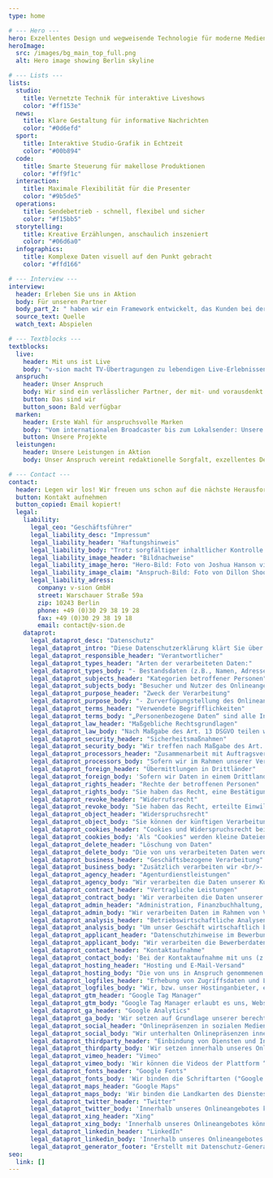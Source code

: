```yaml
---
type: home

# --- Hero ---
hero: Exzellentes Design und wegweisende Technologie für moderne Medienproduktionen
heroImage:
  src: /images/bg_main_top_full.png
  alt: Hero image showing Berlin skyline

# --- Lists ---
lists:
  studio:
    title: Vernetzte Technik für interaktive Liveshows
    color: "#ff153e"
  news:
    title: Klare Gestaltung für informative Nachrichten
    color: "#0d6efd"
  sport:
    title: Interaktive Studio-Grafik in Echtzeit
    color: "#00b894"
  code:
    title: Smarte Steuerung für makellose Produktionen
    color: "#ff9f1c"
  interaction:
    title: Maximale Flexibilität für die Presenter
    color: "#9b5de5"
  operations:
    title: Sendebetrieb - schnell, flexibel und sicher
    color: "#f15bb5"
  storytelling:
    title: Kreative Erzählungen, anschaulich inszeniert
    color: "#06d6a0"
  infographics:
    title: Komplexe Daten visuell auf den Punkt gebracht
    color: "#ffd166"

# --- Interview ---
interview:
  header: Erleben Sie uns in Aktion
  body: Für unseren Partner
  body_part_2: " haben wir ein Framework entwickelt, das Kunden bei der nahtlosen Migration zu Viz Pilot Edge unterstützt. Dieses Framework enthält Komponenten, die den Produktionsaufbau erheblich beschleunigen. Entdecken Sie unsere Best Practices für einen reibungslosen und erfolgreichen Übergang."
  source_text: Quelle
  watch_text: Abspielen

# --- Textblocks ---
textblocks:
  live:
    header: Mit uns ist Live
    body: "v-sion macht TV-Übertragungen zu lebendigen Live-Erlebnissen - mit interaktiven Vidiwalls, vernetztem Studiodesign und dynamischen Live-Grafiken. Vom ersten Entwurf bis hin zur technischen Umsetzung: Design, Technik und Inhalt verbinden wir zu einem nahtlosen Konzept. Denn wenn Millionen Menschen zuschauen, muss alles reibungslos funktionieren."
  anspruch:
    header: Unser Anspruch
    body: Wir sind ein verlässlicher Partner, der mit- und vorausdenkt - easy im Umgang und professionell in der Umsetzung. Neue technologische Entwicklungen feiern wir und stellen das Gewohnte in Frage. So gehen wir einen Schritt weiter und ermöglichen Medienplattformen stets das beste Live-Erlebnis. Kreativ, souverän und mit Liebe fürs Detail.
    button: Das sind wir
    button_soon: Bald verfügbar
  marken:
    header: Erste Wahl für anspruchsvolle Marken
    body: "Vom internationalen Broadcaster bis zum Lokalsender: Unsere Kundschaft ist so vielfältig wie unsere Leistungen. Sie fordert uns heraus - und wir liefern Ergebnisse, die begeistern."
    button: Unsere Projekte
  leistungen:
    header: Unsere Leistungen in Aktion
    body: Unser Anspruch vereint redaktionelle Sorgfalt, exzellentes Design sowie reibungslose technische Realisierung und Betreuung des Sendebetriebs. Dafür stehen wir mit unserer langjährigen Erfahrung mit unterschiedlichen Sendern.

# --- Contact ---
contact:
  header: Legen wir los! Wir freuen uns schon auf die nächste Herausforderung. Wie können wir weiterhelfen?
  button: Kontakt aufnehmen
  button_copied: Email kopiert!
  legal:
    liability:
      legal_ceo: "Geschäftsführer"
      legal_liability_desc: "Impressum"
      legal_liability_header: "Haftungshinweis"
      legal_liability_body: "Trotz sorgfältiger inhaltlicher Kontrolle übernehmen wir keine Haftung für die Inhalte externer Links. Für den Inhalt der verlinkten Seiten sind ausschließlich deren Betreiber verantwortlich."
      legal_liability_image_header: "Bildnachweise"
      legal_liability_image_hero: "Hero-Bild: Foto von Joshua Hanson via"
      legal_liability_image_claim: "Anspruch-Bild: Foto von Dillon Shook via"
      legal_liability_adress:
        company: v-sion GmbH
        street: Warschauer Straße 59a
        zip: 10243 Berlin
        phone: +49 (0)30 29 38 19 28
        fax: +49 (0)30 29 38 19 18
        email: contact@v-sion.de
    dataprot:
      legal_dataprot_desc: "Datenschutz"
      legal_dataprot_intro: "Diese Datenschutzerklärung klärt Sie über die Art, den Umfang und Zweck der Verarbeitung von personenbezogenen Daten (nachfolgend kurz „Daten“) innerhalb unseres Onlineangebotes und der mit ihm verbundenen Webseiten, Funktionen und Inhalte sowie externen Onlinepräsenzen, wie z.B. unser Social Media Profile auf (nachfolgend gemeinsam bezeichnet als „Onlineangebot“). Im Hinblick auf die verwendeten Begrifflichkeiten, wie z.B. „Verarbeitung“ oder „Verantwortlicher“ verweisen wir auf die Definitionen im Art. 4 der Datenschutzgrundverordnung (DSGVO)."
      legal_dataprot_responsible_header: "Verantwortlicher"
      legal_dataprot_types_header: "Arten der verarbeiteten Daten:"
      legal_dataprot_types_body: "- Bestandsdaten (z.B., Namen, Adressen).<br/>- Kontaktdaten (z.B., E-Mail, Telefonnummern).<br/>- Inhaltsdaten (z.B., Texteingaben, Fotografien, Videos).<br/>- Nutzungsdaten (z.B., besuchte Webseiten, Interesse an Inhalten, Zugriffszeiten).<br/>- Meta-/Kommunikationsdaten (z.B., Geräte-Informationen, IP-Adressen)."
      legal_dataprot_subjects_header: "Kategorien betroffener Personen"
      legal_dataprot_subjects_body: "Besucher und Nutzer des Onlineangebotes (Nachfolgend bezeichnen wir die betroffenen Personen zusammenfassend auch als „Nutzer“)."
      legal_dataprot_purpose_header: "Zweck der Verarbeitung"
      legal_dataprot_purpose_body: "- Zurverfügungstellung des Onlineangebotes, seiner Funktionen und Inhalte.<br/>- Beantwortung von Kontaktanfragen und Kommunikation mit Nutzern.<br/>- Sicherheitsmaßnahmen.<br/>- Reichweitenmessung/Marketing"
      legal_dataprot_terms_header: "Verwendete Begrifflichkeiten"
      legal_dataprot_terms_body: "„Personenbezogene Daten“ sind alle Informationen, die sich auf eine identifizierte oder identifizierbare natürliche Person (im Folgenden „betroffene Person“) beziehen; als identifizierbar wird eine natürliche Person angesehen, die direkt oder indirekt, insbesondere mittels Zuordnung zu einer Kennung wie einem Namen, zu einer Kennnummer, zu Standortdaten, zu einer Online-Kennung (z.B. Cookie) oder zu einem oder mehreren besonderen Merkmalen identifiziert werden kann, die Ausdruck der physischen, physiologischen, genetischen, psychischen, wirtschaftlichen, kulturellen oder sozialen Identität dieser natürlichen Person sind.<br/><br/>„Verarbeitung“ ist jeder mit oder ohne Hilfe automatisierter Verfahren ausgeführte Vorgang oder jede solche Vorgangsreihe im Zusammenhang mit personenbezogenen Daten. Der Begriff reicht weit und umfasst praktisch jeden Umgang mit Daten.<br/><br/>„Pseudonymisierung“ die Verarbeitung personenbezogener Daten in einer Weise, dass die personenbezogenen Daten ohne Hinzuziehung zusätzlicher Informationen nicht mehr einer spezifischen betroffenen Person zugeordnet werden können, sofern diese zusätzlichen Informationen gesondert aufbewahrt werden und technischen und organisatorischen Maßnahmen unterliegen, die gewährleisten, dass die personenbezogenen Daten nicht einer identifizierten oder identifizierbaren natürlichen Person zugewiesen werden.<br/><br/>„Profiling“ jede Art der automatisierten Verarbeitung personenbezogener Daten, die darin besteht, dass diese personenbezogenen Daten verwendet werden, um bestimmte persönliche Aspekte, die sich auf eine natürliche Person beziehen, zu bewerten, insbesondere um Aspekte bezüglich Arbeitsleistung, wirtschaftliche Lage, Gesundheit, persönliche Vorlieben, Interessen, Zuverlässigkeit, Verhalten, Aufenthaltsort oder Ortswechsel dieser natürlichen Person zu analysieren oder vorherzusagen.<br/><br/>Als „Verantwortlicher“ wird die natürliche oder juristische Person, Behörde, Einrichtung oder andere Stelle, die allein oder gemeinsam mit anderen über die Zwecke und Mittel der Verarbeitung von personenbezogenen Daten entscheidet, bezeichnet.<br/><br/>„Auftragsverarbeiter“ eine natürliche oder juristische Person, Behörde, Einrichtung oder andere Stelle, die personenbezogene Daten im Auftrag des Verantwortlichen verarbeitet."
      legal_dataprot_law_header: "Maßgebliche Rechtsgrundlagen"
      legal_dataprot_law_body: "Nach Maßgabe des Art. 13 DSGVO teilen wir Ihnen die Rechtsgrundlagen unserer Datenverarbeitungen mit. Sofern die Rechtsgrundlage in der Datenschutzerklärung nicht genannt wird, gilt Folgendes: Die Rechtsgrundlage für die Einholung von Einwilligungen ist Art. 6 Abs. 1 lit. a und Art. 7 DSGVO, die Rechtsgrundlage für die Verarbeitung zur Erfüllung unserer Leistungen und Durchführung vertraglicher Maßnahmen sowie Beantwortung von Anfragen ist Art. 6 Abs. 1 lit. b DSGVO, die Rechtsgrundlage für die Verarbeitung zur Erfüllung unserer rechtlichen Verpflichtungen ist Art. 6 Abs. 1 lit. c DSGVO, und die Rechtsgrundlage für die Verarbeitung zur Wahrung unserer berechtigten Interessen ist Art. 6 Abs. 1 lit. f DSGVO. Für den Fall, dass lebenswichtige Interessen der betroffenen Person oder einer anderen natürlichen Person eine Verarbeitung personenbezogener Daten erforderlich machen, dient Art. 6 Abs. 1 lit. d DSGVO als Rechtsgrundlage."
      legal_dataprot_security_header: "Sicherheitsmaßnahmen"
      legal_dataprot_security_body: "Wir treffen nach Maßgabe des Art. 32 DSGVO unter Berücksichtigung des Stands der Technik, der Implementierungskosten und der Art, des Umfangs, der Umstände und der Zwecke der Verarbeitung sowie der unterschiedlichen Eintrittswahrscheinlichkeit und Schwere des Risikos für die Rechte und Freiheiten natürlicher Personen, geeignete technische und organisatorische Maßnahmen, um ein dem Risiko angemessenes Schutzniveau zu gewährleisten.<br/><br/>Zu den Maßnahmen gehören insbesondere die Sicherung der Vertraulichkeit, Integrität und Verfügbarkeit von Daten durch Kontrolle des physischen Zugangs zu den Daten, als auch des sie betreffenden Zugriffs, der Eingabe, Weitergabe, der Sicherung der Verfügbarkeit und ihrer Trennung. Des Weiteren haben wir Verfahren eingerichtet, die eine Wahrnehmung von Betroffenenrechten, Löschung von Daten und Reaktion auf Gefährdung der Daten gewährleisten. Ferner berücksichtigen wir den Schutz personenbezogener Daten bereits bei der Entwicklung, bzw. Auswahl von Hardware, Software sowie Verfahren, entsprechend dem Prinzip des Datenschutzes durch Technikgestaltung und durch datenschutzfreundliche Voreinstellungen (Art. 25 DSGVO)."
      legal_dataprot_processors_header: "Zusammenarbeit mit Auftragsverarbeitern und Dritten"
      legal_dataprot_processors_body: "Sofern wir im Rahmen unserer Verarbeitung Daten gegenüber anderen Personen und Unternehmen (Auftragsverarbeitern oder Dritten) offenbaren, sie an diese übermitteln oder ihnen sonst Zugriff auf die Daten gewähren, erfolgt dies nur auf Grundlage einer gesetzlichen Erlaubnis (z.B. wenn eine Übermittlung der Daten an Dritte, wie an Zahlungsdienstleister, gem. Art. 6 Abs. 1 lit. b DSGVO zur Vertragserfüllung erforderlich ist), Sie eingewilligt haben, eine rechtliche Verpflichtung dies vorsieht oder auf Grundlage unserer berechtigten Interessen (z.B. beim Einsatz von Beauftragten, Webhostern, etc.).<br/><br/>Sofern wir Dritte mit der Verarbeitung von Daten auf Grundlage eines sog. „Auftragsverarbeitungsvertrages“ beauftragen, geschieht dies auf Grundlage des Art. 28 DSGVO."
      legal_dataprot_foreign_header: "Übermittlungen in Drittländer"
      legal_dataprot_foreign_body: 'Sofern wir Daten in einem Drittland (d.h. außerhalb der Europäischen Union (EU) oder des Europäischen Wirtschaftsraums (EWR)) verarbeiten oder dies im Rahmen der Inanspruchnahme von Diensten Dritter oder Offenlegung, bzw. Übermittlung von Daten an Dritte geschieht, erfolgt dies nur, wenn es zur Erfüllung unserer (vor)vertraglichen Pflichten, auf Grundlage Ihrer Einwilligung, aufgrund einer rechtlichen Verpflichtung oder auf Grundlage unserer berechtigten Interessen geschieht. Vorbehaltlich gesetzlicher oder vertraglicher Erlaubnisse, verarbeiten oder lassen wir die Daten in einem Drittland nur beim Vorliegen der besonderen Voraussetzungen der Art. 44 ff. DSGVO verarbeiten. D.h. die Verarbeitung erfolgt z.B. auf Grundlage besonderer Garantien, wie der offiziell anerkannten Feststellung eines der EU entsprechenden Datenschutzniveaus (z.B. für die USA durch das "Privacy Shield") oder Beachtung offiziell anerkannter spezieller vertraglicher Verpflichtungen (so genannte "Standardvertragsklauseln").'
      legal_dataprot_rights_header: "Rechte der betroffenen Personen"
      legal_dataprot_rights_body: "Sie haben das Recht, eine Bestätigung darüber zu verlangen, ob betreffende Daten verarbeitet werden und auf Auskunft über diese Daten sowie auf weitere Informationen und Kopie der Daten entsprechend Art. 15 DSGVO.<br /><br />Sie haben entsprechend Art. 16 DSGVO das Recht, die Vervollständigung der Sie betreffenden Daten oder die Berichtigung der Sie betreffenden unrichtigen Daten zu verlangen.<br /><br />Sie haben nach Maßgabe des Art. 17 DSGVO das Recht zu verlangen, dass betreffende Daten unverzüglich gelöscht werden, bzw. alternativ nach Maßgabe des Art. 18 DSGVO eine Einschränkung der Verarbeitung der Daten zu verlangen.<br /><br />Sie haben das Recht zu verlangen, dass die Sie betreffenden Daten, die Sie uns bereitgestellt haben nach Maßgabe des Art. 20 DSGVO zu erhalten und deren Übermittlung an andere Verantwortliche zu fordern.<br /><br />Sie haben ferner gem. Art. 77 DSGVO das Recht, eine Beschwerde bei der zuständigen Aufsichtsbehörde einzureichen."
      legal_dataprot_revoke_header: "Widerrufsrecht"
      legal_dataprot_revoke_body: "Sie haben das Recht, erteilte Einwilligungen gem. Art. 7 Abs. 3 DSGVO mit Wirkung für die Zukunft zu widerrufen."
      legal_dataprot_object_header: "Widerspruchsrecht"
      legal_dataprot_object_body: "Sie können der künftigen Verarbeitung der Sie betreffenden Daten nach Maßgabe des Art. 21 DSGVO jederzeit widersprechen. Der Widerspruch kann insbesondere gegen die Verarbeitung für Zwecke der Direktwerbung erfolgen."
      legal_dataprot_cookies_header: "Cookies und Widerspruchsrecht bei Direktwerbung"
      legal_dataprot_cookies_body: 'Als "Cookies" werden kleine Dateien bezeichnet, die auf Rechnern der Nutzer gespeichert werden. Innerhalb der Cookies können unterschiedliche Angaben gespeichert werden. Ein Cookie dient primär dazu, die Angaben zu einem Nutzer (bzw. dem Gerät auf dem das Cookie gespeichert ist) während oder auch nach seinem Besuch innerhalb eines Onlineangebotes zu speichern. Als temporäre Cookies, bzw. "Session-Cookies" oder "transiente Cookies", werden Cookies bezeichnet, die gelöscht werden, nachdem ein Nutzer ein Onlineangebot verlässt und seinen Browser schließt. In einem solchen Cookie kann z.B. der Inhalt eines Warenkorbs in einem Onlineshop oder ein Login-Status gespeichert werden. Als "permanent" oder "persistent" werden Cookies bezeichnet, die auch nach dem Schließen des Browsers gespeichert bleiben. So kann z.B. der Login-Status gespeichert werden, wenn die Nutzer diese nach mehreren Tagen aufsuchen. Ebenso können in einem solchen Cookie die Interessen der Nutzer gespeichert werden, die für Reichweitenmessung oder Marketingzwecke verwendet werden. Als "Third-Party-Cookie" werden Cookies bezeichnet, die von anderen Anbietern als dem Verantwortlichen, der das Onlineangebot betreibt, angeboten werden (andernfalls, wenn es nur dessen Cookies sind, spricht man von "First-Party Cookies").<br /><br />Wir können temporäre und permanente Cookies einsetzen und klären hierüber im Rahmen unserer Datenschutzerklärung auf.<br /><br />Falls die Nutzer nicht möchten, dass Cookies auf ihrem Rechner gespeichert werden, werden sie gebeten die entsprechende Option in den Systemeinstellungen ihres Browsers zu deaktivieren. Gespeicherte Cookies können in den Systemeinstellungen des Browsers gelöscht werden. Der Ausschluss von Cookies kann zu Funktionseinschränkungen dieses Onlineangebotes führen.<br /><br />Ein genereller Widerspruch gegen den Einsatz der zu Zwecken des Onlinemarketing eingesetzten Cookies kann bei einer Vielzahl der Dienste, vor allem im Fall des Trackings, über die US-amerikanische Seite <a href=''http://www.aboutads.info/choices/'' target=''_blank'' rel=''noopener noreferrer''>http://www.aboutads.info/choices/</a> oder die EU-Seite <a href=''http://www.youronlinechoices.com/'' target=''_blank'' rel=''noopener noreferrer''>http://www.youronlinechoices.com/</a> erklärt werden. Des Weiteren kann die Speicherung von Cookies mittels deren Abschaltung in den Einstellungen des Browsers erreicht werden. Bitte beachten Sie, dass dann gegebenenfalls nicht alle Funktionen dieses Onlineangebotes genutzt werden können.'
      legal_dataprot_delete_header: "Löschung von Daten"
      legal_dataprot_delete_body: "Die von uns verarbeiteten Daten werden nach Maßgabe der Art. 17 und 18 DSGVO gelöscht oder in ihrer Verarbeitung eingeschränkt. Sofern nicht im Rahmen dieser Datenschutzerklärung ausdrücklich angegeben, werden die bei uns gespeicherten Daten gelöscht, sobald sie für ihre Zweckbestimmung nicht mehr erforderlich sind und der Löschung keine gesetzlichen Aufbewahrungspflichten entgegenstehen. Sofern die Daten nicht gelöscht werden, weil sie für andere und gesetzlich zulässige Zwecke erforderlich sind, wird deren Verarbeitung eingeschränkt. D.h. die Daten werden gesperrt und nicht für andere Zwecke verarbeitet. Das gilt z.B. für Daten, die aus handels- oder steuerrechtlichen Gründen aufbewahrt werden müssen.<br /><br />Nach gesetzlichen Vorgaben in Deutschland, erfolgt die Aufbewahrung insbesondere für 10 Jahre gemäß §§ 147 Abs. 1 AO, 257 Abs. 1 Nr. 1 und 4, Abs. 4 HGB (Bücher, Aufzeichnungen, Lageberichte, Buchungsbelege, Handelsbücher, für Besteuerung relevanter Unterlagen, etc.) und 6 Jahre gemäß § 257 Abs. 1 Nr. 2 und 3, Abs. 4 HGB (Handelsbriefe).<br /><br />Nach gesetzlichen Vorgaben in Österreich erfolgt die Aufbewahrung insbesondere für 7 J gemäß § 132 Abs. 1 BAO (Buchhaltungsunterlagen, Belege/Rechnungen, Konten, Belege, Geschäftspapiere, Aufstellung der Einnahmen und Ausgaben, etc.), für 22 Jahre im Zusammenhang mit Grundstücken und für 10 Jahre bei Unterlagen im Zusammenhang mit elektronisch erbrachten Leistungen, Telekommunikations-, Rundfunk- und Fernsehleistungen, die an Nichtunternehmer in EU-Mitgliedstaaten erbracht werden und für die der Mini-One-Stop-Shop (MOSS) in Anspruch genommen wird."
      legal_dataprot_business_header: "Geschäftsbezogene Verarbeitung"
      legal_dataprot_business_body: "Zusätzlich verarbeiten wir <br/>- Vertragsdaten (z.B., Vertragsgegenstand, Laufzeit, Kundenkategorie). <br/>- Zahlungsdaten (z.B., Bankverbindung, Zahlungshistorie) <br/>von unseren Kunden, Interessenten und Geschäftspartnern zwecks Erbringung vertraglicher Leistungen, Service und Kundenpflege, Marketing, Werbung und Marktforschung."
      legal_dataprot_agency_header: "Agenturdienstleistungen"
      legal_dataprot_agency_body: "Wir verarbeiten die Daten unserer Kunden im Rahmen unserer vertraglichen Leistungen zu denen konzeptionelle und strategische Beratung, Kampagnenplanung, Software- und Designentwicklung/-beratung oder Pflege, Umsetzung von Kampagnen und Prozessen/ Handling, Serveradministration, Datenanalyse/ Beratungsleistungen und Schulungsleistungen gehören.<br/>Hierbei verarbeiten wir Bestandsdaten (z.B., Kundenstammdaten, wie Namen oder Adressen), Kontaktdaten (z.B., E-Mail, Telefonnummern), Inhaltsdaten (z.B., Texteingaben, Fotografien, Videos), Vertragsdaten (z.B., Vertragsgegenstand, Laufzeit), Zahlungsdaten (z.B., Bankverbindung, Zahlungshistorie), Nutzungs- und Metadaten (z.B. im Rahmen der Auswertung und Erfolgsmessung von Marketingmaßnahmen). Besondere Kategorien personenbezogener Daten verarbeiten wir grundsätzlich nicht, außer wenn diese Bestandteile einer beauftragten Verarbeitung sind. Zu den Betroffenen gehören unsere Kunden, Interessenten sowie deren Kunden, Nutzer, Websitebesucher oder Mitarbeiter sowie Dritte. Der Zweck der Verarbeitung besteht in der Erbringung von Vertragsleistungen, Abrechnung und unserem Kundenservice. Die Rechtsgrundlagen der Verarbeitung ergeben sich aus Art. 6 Abs. 1 lit. b DSGVO (vertragliche Leistungen), Art. 6 Abs. 1 lit. f DSGVO (Analyse, Statistik, Optimierung, Sicherheitsmaßnahmen). Wir verarbeiten Daten, die zur Begründung und Erfüllung der vertraglichen Leistungen erforderlich sind und weisen auf die Erforderlichkeit ihrer Angabe hin. Eine Offenlegung an Externe erfolgt nur, wenn sie im Rahmen eines Auftrags erforderlich ist. Bei der Verarbeitung der uns im Rahmen eines Auftrags überlassenen Daten handeln wir entsprechend den Weisungen der Auftraggeber sowie der gesetzlichen Vorgaben einer Auftragsverarbeitung gem. Art. 28 DSGVO und verarbeiten die Daten zu keinen anderen, als den auftragsgemäßen Zwecken.<br/>Wir löschen die Daten nach Ablauf gesetzlicher Gewährleistungs- und vergleichbarer Pflichten. die Erforderlichkeit der Aufbewahrung der Daten wird alle drei Jahre überprüft; im Fall der gesetzlichen Archivierungspflichten erfolgt die Löschung nach deren Ablauf (6 J, gem. § 257 Abs. 1 HGB, 10 J, gem. § 147 Abs. 1 AO). Im Fall von Daten, die uns gegenüber im Rahmen eines Auftrags durch den Auftraggeber offengelegt wurden, löschen wir die Daten entsprechend den Vorgaben des Auftrags, grundsätzlich nach Ende des Auftrags."
      legal_dataprot_contract_header: "Vertragliche Leistungen"
      legal_dataprot_contract_body: 'Wir verarbeiten die Daten unserer Vertragspartner und Interessenten sowie anderer Auftraggeber, Kunden, Mandanten, Klienten oder Vertragspartner (einheitlich bezeichnet als "Vertragspartner") entsprechend Art. 6 Abs. 1 lit. b. DSGVO, um ihnen gegenüber unsere vertraglichen oder vorvertraglichen Leistungen zu erbringen. Die hierbei verarbeiteten Daten, die Art, der Umfang und der Zweck und die Erforderlichkeit ihrer Verarbeitung, bestimmen sich nach dem zugrundeliegenden Vertragsverhältnis.<br /><br />Zu den verarbeiteten Daten gehören die Stammdaten unserer Vertragspartner (z.B., Namen und Adressen), Kontaktdaten (z.B. E-Mailadressen und Telefonnummern) sowie Vertragsdaten (z.B., in Anspruch genommene Leistungen, Vertragsinhalte, vertragliche Kommunikation, Namen von Kontaktpersonen) und Zahlungsdaten (z.B., Bankverbindungen, Zahlungshistorie).<br /><br />Besondere Kategorien personenbezogener Daten verarbeiten wir grundsätzlich nicht, außer wenn diese Bestandteile einer beauftragten oder vertragsgemäßen Verarbeitung sind.<br /><br />Wir verarbeiten Daten, die zur Begründung und Erfüllung der vertraglichen Leistungen erforderlich sind und weisen auf die Erforderlichkeit ihrer Angabe, sofern diese für die Vertragspartner nicht evident ist, hin. Eine Offenlegung an externe Personen oder Unternehmen erfolgt nur, wenn sie im Rahmen eines Vertrags erforderlich ist. Bei der Verarbeitung der uns im Rahmen eines Auftrags überlassenen Daten, handeln wir entsprechend den Weisungen der Auftraggeber sowie der gesetzlichen Vorgaben.<br /><br />Im Rahmen der Inanspruchnahme unserer Onlinedienste, können wir die IP-Adresse und den Zeitpunkt der jeweiligen Nutzerhandlung speichern. Die Speicherung erfolgt auf Grundlage unserer berechtigten Interessen, als auch der Interessen der Nutzer am Schutz vor Missbrauch und sonstiger unbefugter Nutzung. Eine Weitergabe dieser Daten an Dritte erfolgt grundsätzlich nicht, außer sie ist zur Verfolgung unserer Ansprüche gem. Art. 6 Abs. 1 lit. f. DSGVO erforderlich oder es besteht hierzu eine gesetzliche Verpflichtung gem. Art. 6 Abs. 1 lit. c. DSGVO.<br /><br />Die Löschung der Daten erfolgt, wenn die Daten zur Erfüllung vertraglicher oder gesetzlicher Fürsorgepflichten sowie für den Umgang mit etwaigen Gewährleistungs- und vergleichbaren Pflichten nicht mehr erforderlich sind, wobei die Erforderlichkeit der Aufbewahrung der Daten alle drei Jahre überprüft wird; im Übrigen gelten die gesetzlichen Aufbewahrungspflichten.'
      legal_dataprot_admin_header: "Administration, Finanzbuchhaltung, Büroorganisation, Kontaktverwaltung"
      legal_dataprot_admin_body: "Wir verarbeiten Daten im Rahmen von Verwaltungsaufgaben sowie Organisation unseres Betriebs, Finanzbuchhaltung und Befolgung der gesetzlichen Pflichten, wie z.B. der Archivierung. Hierbei verarbeiten wir dieselben Daten, die wir im Rahmen der Erbringung unserer vertraglichen Leistungen verarbeiten. Die Verarbeitungsgrundlagen sind Art. 6 Abs. 1 lit. c. DSGVO, Art. 6 Abs. 1 lit. f. DSGVO. Von der Verarbeitung sind Kunden, Interessenten, Geschäftspartner und Websitebesucher betroffen. Der Zweck und unser Interesse an der Verarbeitung liegt in der Administration, Finanzbuchhaltung, Büroorganisation, Archivierung von Daten, also Aufgaben die der Aufrechterhaltung unserer Geschäftstätigkeiten, Wahrnehmung unserer Aufgaben und Erbringung unserer Leistungen dienen. Die Löschung der Daten im Hinblick auf vertragliche Leistungen und die vertragliche Kommunikation entspricht den, bei diesen Verarbeitungstätigkeiten genannten Angaben.<br /><br />Wir offenbaren oder übermitteln hierbei Daten an die Finanzverwaltung, Berater, wie z.B., Steuerberater oder Wirtschaftsprüfer sowie weitere Gebührenstellen und Zahlungsdienstleister.<br /><br />Ferner speichern wir auf Grundlage unserer betriebswirtschaftlichen Interessen Angaben zu Lieferanten, Veranstaltern und sonstigen Geschäftspartnern, z.B. zwecks späterer Kontaktaufnahme. Diese mehrheitlich unternehmensbezogenen Daten, speichern wir grundsätzlich dauerhaft."
      legal_dataprot_analysis_header: "Betriebswirtschaftliche Analysen und Marktforschung"
      legal_dataprot_analysis_body: "Um unser Geschäft wirtschaftlich betreiben, Markttendenzen, Wünsche der Vertragspartner und Nutzer erkennen zu können, analysieren wir die uns vorliegenden Daten zu Geschäftsvorgängen, Verträgen, Anfragen, etc. Wir verarbeiten dabei Bestandsdaten, Kommunikationsdaten, Vertragsdaten, Zahlungsdaten, Nutzungsdaten, Metadaten auf Grundlage des Art. 6 Abs. 1 lit. f. DSGVO, wobei zu den betroffenen Personen Vertragspartner, Interessenten, Kunden, Besucher und Nutzer unseres Onlineangebotes gehören.<br /><br />Die Analysen erfolgen zum Zweck betriebswirtschaftlicher Auswertungen, des Marketings und der Marktforschung. Dabei können wir die Profile der registrierten Nutzer mit Angaben, z.B. zu deren in Anspruch genommenen Leistungen, berücksichtigen. Die Analysen dienen uns zur Steigerung der Nutzerfreundlichkeit, der Optimierung unseres Angebotes und der Betriebswirtschaftlichkeit. Die Analysen dienen alleine uns und werden nicht extern offenbart, sofern es sich nicht um anonyme Analysen mit zusammengefassten Werten handelt.<br /><br />Sofern diese Analysen oder Profile personenbezogen sind, werden sie mit Kündigung der Nutzer gelöscht oder anonymisiert, sonst nach zwei Jahren ab Vertragsschluss. Im Übrigen werden die gesamtbetriebswirtschaftlichen Analysen und allgemeine Tendenzbestimmungen nach Möglichkeit anonym erstellt."
      legal_dataprot_applicant_header: "Datenschutzhinweise im Bewerbungsverfahren"
      legal_dataprot_applicant_body: "Wir verarbeiten die Bewerberdaten nur zum Zweck und im Rahmen des Bewerbungsverfahrens im Einklang mit den gesetzlichen Vorgaben. Die Verarbeitung der Bewerberdaten erfolgt zur Erfüllung unserer (vor)vertraglichen Verpflichtungen im Rahmen des Bewerbungsverfahrens im Sinne des Art. 6 Abs. 1 lit. b. DSGVO Art. 6 Abs. 1 lit. f. DSGVO sofern die Datenverarbeitung z.B. im Rahmen von rechtlichen Verfahren für uns erforderlich wird (in Deutschland gilt zusätzlich § 26 BDSG).<br /><br />Das Bewerbungsverfahren setzt voraus, dass Bewerber uns die Bewerberdaten mitteilen. Die notwendigen Bewerberdaten sind, sofern wir ein Onlineformular anbieten gekennzeichnet, ergeben sich sonst aus den Stellenbeschreibungen und grundsätzlich gehören dazu die Angaben zur Person, Post- und Kontaktadressen und die zur Bewerbung gehörenden Unterlagen, wie Anschreiben, Lebenslauf und die Zeugnisse. Daneben können uns Bewerber freiwillig zusätzliche Informationen mitteilen.<br /><br />Mit der Übermittlung der Bewerbung an uns, erklären sich die Bewerber mit der Verarbeitung ihrer Daten zu Zwecken des Bewerbungsverfahrens entsprechend der in dieser Datenschutzerklärung dargelegten Art und Umfang einverstanden. <br /><br />Soweit im Rahmen des Bewerbungsverfahrens freiwillig besondere Kategorien von personenbezogenen Daten im Sinne des Art. 9 Abs. 1 DSGVO mitgeteilt werden, erfolgt deren Verarbeitung zusätzlich nach Art. 9 Abs. 2 lit. b DSGVO (z.B. Gesundheitsdaten, wie z.B. Schwerbehinderteneigenschaft oder ethnische Herkunft). Soweit im Rahmen des Bewerbungsverfahrens besondere Kategorien von personenbezogenen Daten im Sinne des Art. 9 Abs. 1 DSGVO bei Bewerbern angefragt werden, erfolgt deren Verarbeitung zusätzlich nach Art. 9 Abs. 2 lit. a DSGVO (z.B. Gesundheitsdaten, wenn diese für die Berufsausübung erforderlich sind).<br /><br />Sofern zur Verfügung gestellt, können uns Bewerber ihre Bewerbungen mittels eines Onlineformulars auf unserer Website übermitteln. Die Daten werden entsprechend dem Stand der Technik verschlüsselt an uns übertragen. Ferner können Bewerber uns ihre Bewerbungen via E-Mail übermitteln. Hierbei bitten wir jedoch zu beachten, dass E-Mails grundsätzlich nicht verschlüsselt versendet werden und die Bewerber selbst für die Verschlüsselung sorgen müssen. Wir können daher für den Übertragungsweg der Bewerbung zwischen dem Absender und dem Empfang auf unserem Server keine Verantwortung übernehmen und empfehlen daher eher ein Online-Formular oder den postalischen Versand zu nutzen. Denn statt der Bewerbung über das Online-Formular und E-Mail, steht den Bewerbern weiterhin die Möglichkeit zur Verfügung, uns die Bewerbung auf dem Postweg zuzusenden. <br /><br />Die von den Bewerbern zur Verfügung gestellten Daten, können im Fall einer erfolgreichen Bewerbung für die Zwecke des Beschäftigungsverhältnisses von uns weiterverarbeitet werden. Andernfalls, sofern die Bewerbung auf ein Stellenangebot nicht erfolgreich ist, werden die Daten der Bewerber gelöscht. Die Daten der Bewerber werden ebenfalls gelöscht, wenn eine Bewerbung zurückgezogen wird, wozu die Bewerber jederzeit berechtigt sind. <br /><br />Die Löschung erfolgt, vorbehaltlich eines berechtigten Widerrufs der Bewerber, nach dem Ablauf eines Zeitraums von sechs Monaten, damit wir etwaige Anschlussfragen zu der Bewerbung beantworten und unseren Nachweispflichten aus dem Gleichbehandlungsgesetz genügen können. Rechnungen über etwaige Reisekostenerstattung werden entsprechend den steuerrechtlichen Vorgaben archiviert."
      legal_dataprot_contact_header: "Kontaktaufnahme"
      legal_dataprot_contact_body: 'Bei der Kontaktaufnahme mit uns (z.B. per Kontaktformular, E-Mail, Telefon oder via sozialer Medien) werden die Angaben des Nutzers zur Bearbeitung der Kontaktanfrage und deren Abwicklung gem. Art. 6 Abs. 1 lit. b) DSGVO verarbeitet. Die Angaben der Nutzer können in einem Customer-Relationship-Management System ("CRM System") oder vergleichbarer Anfragenorganisation gespeichert werden. <br /><br />Wir löschen die Anfragen, sofern diese nicht mehr erforderlich sind. Wir überprüfen die Erforderlichkeit alle zwei Jahre; Ferner gelten die gesetzlichen Archivierungspflichten.'
      legal_dataprot_hosting_header: "Hosting und E-Mail-Versand"
      legal_dataprot_hosting_body: "Die von uns in Anspruch genommenen Hosting-Leistungen dienen der Zurverfügungstellung der folgenden Leistungen: Infrastruktur- und Plattformdienstleistungen, Rechenkapazität, Speicherplatz und Datenbankdienste, E-Mail-Versand, Sicherheitsleistungen sowie technische Wartungsleistungen, die wir zum Zwecke des Betriebs dieses Onlineangebotes einsetzen. <br /><br />Hierbei verarbeiten wir, bzw. unser Hostinganbieter Bestandsdaten, Kontaktdaten, Inhaltsdaten, Vertragsdaten, Nutzungsdaten, Meta- und Kommunikationsdaten von Kunden, Interessenten und Besuchern dieses Onlineangebotes auf Grundlage unserer berechtigten Interessen an einer effizienten und sicheren Zurverfügungstellung dieses Onlineangebotes gem. Art. 6 Abs. 1 lit. f DSGVO i.V.m. Art. 28 DSGVO (Abschluss Auftragsverarbeitungsvertrag)."
      legal_dataprot_logfiles_header: "Erhebung von Zugriffsdaten und Logfiles"
      legal_dataprot_logfiles_body: "Wir, bzw. unser Hostinganbieter, erhebt auf Grundlage unserer berechtigten Interessen im Sinne des Art. 6 Abs. 1 lit. f. DSGVO Daten über jeden Zugriff auf den Server, auf dem sich dieser Dienst befindet (sogenannte Serverlogfiles). Zu den Zugriffsdaten gehören Name der abgerufenen Webseite, Datei, Datum und Uhrzeit des Abrufs, übertragene Datenmenge, Meldung über erfolgreichen Abruf, Browsertyp nebst Version, das Betriebssystem des Nutzers, Referrer URL (die zuvor besuchte Seite), IP-Adresse und der anfragende Provider. <br />Logfile-Informationen werden aus Sicherheitsgründen (z.B. zur Aufklärung von Missbrauchs- oder Betrugshandlungen) für die Dauer von maximal 7 Tagen gespeichert und danach gelöscht. Daten, deren weitere Aufbewahrung zu Beweiszwecken erforderlich ist, sind bis zur endgültigen Klärung des jeweiligen Vorfalls von der Löschung ausgenommen."
      legal_dataprot_gtm_header: "Google Tag Manager"
      legal_dataprot_gtm_body: "Google Tag Manager erlaubt es uns, Website-Tags über eine Oberfläche zu verwalten (z.B. Google Analytics). Der Tag Manager selbst verarbeitet keine personenbezogenen Daten. Nutzungsrichtlinien: <a href='https://www.google.com/intl/de/tagmanager/use-policy.html' target='_blank' rel='noopener noreferrer'>https://www.google.com/intl/de/tagmanager/use-policy.html</a>."
      legal_dataprot_ga_header: "Google Analytics"
      legal_dataprot_ga_body: 'Wir setzen auf Grundlage unserer berechtigten Interessen (d.h. Interesse an der Analyse, Optimierung und wirtschaftlichem Betrieb unseres Onlineangebotes im Sinne des Art. 6 Abs. 1 lit. f. DSGVO) Google Analytics, einen Webanalysedienst der Google LLC ("Google") ein. Google verwendet Cookies. Die durch das Cookie erzeugten Informationen über Benutzung des Onlineangebotes durch die Nutzer werden in der Regel an einen Server von Google in den USA übertragen und dort gespeichert. Google ist unter dem Privacy-Shield-Abkommen zertifiziert und bietet hierdurch eine Garantie, das europäische Datenschutzrecht einzuhalten (<a href="https://www.privacyshield.gov/participant?id=a2zt000000001L5AAI&amp;status=Active" target="_blank" rel="noopener noreferrer">https://www.privacyshield.gov/participant?id=a2zt000000001L5AAI&amp;status=Active</a>). <br /><br />Google wird diese Informationen in unserem Auftrag benutzen, um die Nutzung unseres Onlineangebotes durch die Nutzer auszuwerten, um Reports über die Aktivitäten innerhalb dieses Onlineangebotes zusammenzustellen und um weitere, mit der Nutzung dieses Onlineangebotes und der Internetnutzung verbundene Dienstleistungen, uns gegenüber zu erbringen. Dabei können aus den verarbeiteten Daten pseudonyme Nutzungsprofile der Nutzer erstellt werden. <br /><br />Wir setzen Google Analytics nur mit aktivierter IP-Anonymisierung ein. Das bedeutet, die IP-Adresse der Nutzer wird von Google innerhalb von Mitgliedstaaten der Europäischen Union oder in anderen Vertragsstaaten des Abkommens über den Europäischen Wirtschaftsraum gekürzt. Nur in Ausnahmefällen wird die volle IP-Adresse an einen Server von Google in den USA übertragen und dort gekürzt. <br /><br />Die von dem Browser des Nutzers übermittelte IP-Adresse wird nicht mit anderen Daten von Google zusammengeführt. Die Nutzer können die Speicherung der Cookies durch eine entsprechende Einstellung ihrer Browser-Software verhindern; die Nutzer können darüber hinaus die Erfassung der durch das Cookie erzeugten und auf ihre Nutzung des Onlineangebotes bezogenen Daten an Google sowie die Verarbeitung dieser Daten durch Google verhindern, indem sie das unter folgendem Link verfügbare Browser-Plugin herunterladen und installieren: <a href="http://tools.google.com/dlpage/gaoptout?hl=de" target="_blank" rel="noopener noreferrer">http://tools.google.com/dlpage/gaoptout?hl=de</a>. <br /><br />Weitere Informationen zur Datennutzung durch Google, Einstellungs- und Widerspruchsmöglichkeiten, erfahren Sie in der Datenschutzerklärung von Google <a href="https://policies.google.com/technologies/ads" target="_blank" rel="noopener noreferrer">https://policies.google.com/technologies/ads</a> sowie in den Einstellungen für die Darstellung von Werbeeinblendungen durch Google <a href="https://adssettings.google.com/authenticated" target="_blank" rel="noopener noreferrer">https://adssettings.google.com/authenticated</a>. <br /><br />Die personenbezogenen Daten der Nutzer werden nach 14 Monaten gelöscht oder anonymisiert.'
      legal_dataprot_social_header: "Onlinepräsenzen in sozialen Medien"
      legal_dataprot_social_body: "Wir unterhalten Onlinepräsenzen innerhalb sozialer Netzwerke und Plattformen, um mit den dort aktiven Kunden, Interessenten und Nutzern kommunizieren und sie dort über unsere Leistungen informieren zu können. Beim Aufruf der jeweiligen Netzwerke und Plattformen gelten die Geschäftsbedingungen und die Datenverarbeitungsrichtlinien deren jeweiligen Betreiber. <br /><br />Soweit nicht anders im Rahmen unserer Datenschutzerklärung angegeben, verarbeiten wir die Daten der Nutzer sofern diese mit uns innerhalb der sozialen Netzwerke und Plattformen kommunizieren, z.B. Beiträge auf unseren Onlinepräsenzen verfassen oder uns Nachrichten zusenden."
      legal_dataprot_thirdparty_header: "Einbindung von Diensten und Inhalten Dritter"
      legal_dataprot_thirdparty_body: 'Wir setzen innerhalb unseres Onlineangebotes auf Grundlage unserer berechtigten Interessen (d.h. Interesse an der Analyse, Optimierung und wirtschaftlichem Betrieb unseres Onlineangebotes im Sinne des Art. 6 Abs. 1 lit. f. DSGVO) Inhalts- oder Serviceangebote von Drittanbietern ein, um deren Inhalte und Services, wie z.B. Videos oder Schriftarten einzubinden (nachfolgend einheitlich bezeichnet als “Inhalte“).<br /><br />Dies setzt immer voraus, dass die Drittanbieter dieser Inhalte, die IP-Adresse der Nutzer wahrnehmen, da sie ohne die IP-Adresse die Inhalte nicht an deren Browser senden könnten. Die IP-Adresse ist damit für die Darstellung dieser Inhalte erforderlich. Wir bemühen uns nur solche Inhalte zu verwenden, deren jeweilige Anbieter die IP-Adresse lediglich zur Auslieferung der Inhalte verwenden. Drittanbieter können ferner so genannte Pixel-Tags (unsichtbare Grafiken, auch als "Web Beacons" bezeichnet) für statistische oder Marketingzwecke verwenden. Durch die "Pixel-Tags" können Informationen, wie der Besucherverkehr auf den Seiten dieser Website ausgewertet werden. Die pseudonymen Informationen können ferner in Cookies auf dem Gerät der Nutzer gespeichert werden und unter anderem technische Informationen zum Browser und Betriebssystem, verweisende Webseiten, Besuchszeit sowie weitere Angaben zur Nutzung unseres Onlineangebotes enthalten, als auch mit solchen Informationen aus anderen Quellen verbunden werden.'
      legal_dataprot_vimeo_header: "Vimeo"
      legal_dataprot_vimeo_body: 'Wir können die Videos der Plattform “Vimeo“ des Anbieters Vimeo Inc., Attention: Legal Department, 555 West 18th Street New York, New York 10011, USA, einbinden. Datenschutzerklärung: <a href="https://vimeo.com/privacy" target="_blank" rel="noopener noreferrer">https://vimeo.com/privacy</a>.<br />Wir weisen darauf hin, dass Vimeo Google Analytics einsetzen kann und verweisen hierzu auf die Datenschutzerklärung (<a href="https://www.google.com/policies/privacy" target="_blank" rel="noopener noreferrer">https://www.google.com/policies/privacy</a>) sowie Opt-Out-Möglichkeiten für Google Analytics (<a href="http://tools.google.com/dlpage/gaoptout?hl=de" target="_blank" rel="noopener noreferrer">http://tools.google.com/dlpage/gaoptout?hl=de</a>) oder die Einstellungen von Google für die Datennutzung zu Marketingzwecken (<a href="https://adssettings.google.com/" target="_blank" rel="noopener noreferrer">https://adssettings.google.com/</a>).'
      legal_dataprot_fonts_header: "Google Fonts"
      legal_dataprot_fonts_body: 'Wir binden die Schriftarten ("Google Fonts") des Anbieters Google LLC, 1600 Amphitheatre Parkway, Mountain View, CA 94043, USA, ein. Datenschutzerklärung: <a href="https://www.google.com/policies/privacy/" target="_blank" rel="noopener noreferrer">https://www.google.com/policies/privacy/</a>, Opt-Out: <a href="https://adssettings.google.com/authenticated" target="_blank" rel="noopener noreferrer">https://adssettings.google.com/authenticated</a>.'
      legal_dataprot_maps_header: "Google Maps"
      legal_dataprot_maps_body: 'Wir binden die Landkarten des Dienstes “Google Maps“ des Anbieters Google LLC, 1600 Amphitheatre Parkway, Mountain View, CA 94043, USA, ein. Zu den verarbeiteten Daten können insbesondere IP-Adressen und Standortdaten der Nutzer gehören, die jedoch nicht ohne deren Einwilligung (im Regelfall im Rahmen der Einstellungen ihrer Mobilgeräte vollzogen), erhoben werden. Die Daten können in den USA verarbeitet werden. Datenschutzerklärung: <a href="https://www.google.com/policies/privacy/" target="_blank" rel="noopener noreferrer">https://www.google.com/policies/privacy/</a>, Opt-Out: <a href="https://adssettings.google.com/authenticated" target="_blank" rel="noopener noreferrer">https://adssettings.google.com/authenticated</a>.'
      legal_dataprot_twitter_header: "Twitter"
      legal_dataprot_twitter_body: 'Innerhalb unseres Onlineangebotes können Funktionen und Inhalte des Dienstes Twitter, angeboten durch die Twitter Inc., 1355 Market Street, Suite 900, San Francisco, CA 94103, USA, eingebunden werden. Hierzu können z.B. Inhalte wie Bilder, Videos oder Texte und Schaltflächen gehören, mit denen Nutzer Inhalte dieses Onlineangebotes innerhalb von Twitter teilen können. Sofern die Nutzer Mitglieder der Plattform Twitter sind, kann Twitter den Aufruf der o.g. Inhalte und Funktionen den dortigen Profilen der Nutzer zuordnen. Twitter ist unter dem Privacy-Shield-Abkommen zertifiziert und bietet hierdurch eine Garantie, das europäische Datenschutzrecht einzuhalten (<a href="https://www.privacyshield.gov/participant?id=a2zt0000000TORzAAO&amp;status=Active" target="_blank" rel="noopener noreferrer">https://www.privacyshield.gov/participant?id=a2zt0000000TORzAAO&amp;status=Active</a>). Datenschutzerklärung: <a href="https://twitter.com/de/privacy" target="_blank" rel="noopener noreferrer">https://twitter.com/de/privacy</a>, Opt-Out: <a href="https://twitter.com/personalization" target="_blank" rel="noopener noreferrer">https://twitter.com/personalization</a>. <br /><br />Innerhalb unseres Onlineangebotes können Funktionen und Inhalte des Dienstes Instagram, angeboten durch die Instagram Inc., 1601 Willow Road, Menlo Park, CA, 94025, USA, eingebunden werden. Hierzu können z.B. Inhalte wie Bilder, Videos oder Texte und Schaltflächen gehören, mit denen Nutzer Inhalte dieses Onlineangebotes innerhalb von Instagram teilen können. Sofern die Nutzer Mitglieder der Plattform Instagram sind, kann Instagram den Aufruf der o.g. Inhalte und Funktionen den dortigen Profilen der Nutzer zuordnen. Datenschutzerklärung von Instagram: <a href="http://instagram.com/about/legal/privacy/" target="_blank" rel="noopener noreferrer">http://instagram.com/about/legal/privacy/</a>.'
      legal_dataprot_xing_header: "Xing"
      legal_dataprot_xing_body: 'Innerhalb unseres Onlineangebotes können Funktionen und Inhalte des Dienstes Xing, angeboten durch die XING AG, Dammtorstraße 29-32, 20354 Hamburg, Deutschland, eingebunden werden. Hierzu können z.B. Inhalte wie Bilder, Videos oder Texte und Schaltflächen gehören, mit denen Nutzer Inhalte dieses Onlineangebotes innerhalb von Xing teilen können. Sofern die Nutzer Mitglieder der Plattform Xing sind, kann Xing den Aufruf der o.g. Inhalte und Funktionen den dortigen Profilen der Nutzer zuordnen. Datenschutzerklärung von Xing: <a href="https://www.xing.com/app/share?op=data_protection" target="_blank" rel="noopener noreferrer">https://www.xing.com/app/share?op=data_protection</a>.'
      legal_dataprot_linkedin_header: "LinkedIn"
      legal_dataprot_linkedin_body: 'Innerhalb unseres Onlineangebotes können Funktionen und Inhalte des Dienstes LinkedIn, angeboten durch die LinkedIn Ireland Unlimited Company Wilton Place, Dublin 2, Irland, eingebunden werden. Hierzu können z.B. Inhalte wie Bilder, Videos oder Texte und Schaltflächen gehören, mit denen Nutzer Inhalte dieses Onlineangebotes innerhalb von LinkedIn teilen können. Sofern die Nutzer Mitglieder der Plattform LinkedIn sind, kann LinkedIn den Aufruf der o.g. Inhalte und Funktionen den dortigen Profilen der Nutzer zuordnen. Datenschutzerklärung von LinkedIn: <a href="https://www.linkedin.com/legal/privacy-policy" target="_blank" rel="noopener noreferrer">https://www.linkedin.com/legal/privacy-policy</a>. LinkedIn ist unter dem Privacy-Shield-Abkommen zertifiziert (<a href="https://www.privacyshield.gov/participant?id=a2zt0000000L0UZAA0&amp;status=Active" target="_blank" rel="noopener noreferrer">https://www.privacyshield.gov/participant?id=a2zt0000000L0UZAA0&amp;status=Active</a>). Opt-Out: <a href="https://www.linkedin.com/psettings/guest-controls/retargeting-opt-out" target="_blank" rel="noopener noreferrer">https://www.linkedin.com/psettings/guest-controls/retargeting-opt-out</a>.'
      legal_dataprot_generator_footer: "Erstellt mit Datenschutz-Generator.de von RA Dr. Thomas Schwenke"
seo:
  link: []
---
```

